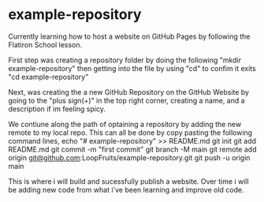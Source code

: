 # example-repository
 Currently learning how to host a website on GitHub Pages by following the Flatiron School lesson.

First step was creating a repository folder by doing the following
"mkdir example-repository"
then getting into the file by using "cd" to confim it exits 
"cd example-repository"

Next, was creating the a new GitHub Repository on the GitHub Website by going to the "plus sign(+)" in the top right corner, creating a name, and a description if im feeling spicy. 

We contiune along the path of optaining a repository by adding the new remote to my local repo. This can all be done by copy pasting the following command lines,
echo "# example-repository" >> README.md
git init
git add README.md
git commit -m "first commit"
git branch -M main
git remote add origin git@github.com:LoopFruits/example-repository.git
git push -u origin main

This is where i will build and sucessfully publish a website. Over time i will be adding new code from what i've been learning and improve old code. 